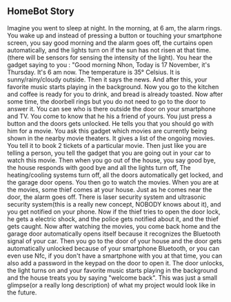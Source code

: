 ## HomeBot Story

Imagine you went to sleep at night.  In the morning,  at 6 am,  the alarm rings.  You wake up and instead of pressing a button or touching your smartphone screen,  you say good morning and the alarm goes off, the curtains open automatically,  and the lights turn on if the sun has not risen at that time. (there will be sensors for sensing the intensity of the light).  You hear the gadget saying  to you : "Good morning  Nhon,  Today is 17 November,  it's Thursday.  It's 6 am now.  The temperature is 35° Celsius.  It is sunny/rainy/cloudy outside. Then it says the news. And after this,  your favorite music starts playing in the background. Now you go to the kitchen and coffee is ready for you to drink, and bread is already toasted.  Now after some time,  the doorbell rings but you do not need to go to the door to answer it.  You can see who is there outside the door on your smartphone and TV.  You come to know that he his a friend of yours.  You just press a button and the doors gets unlocked. He tells you that you should go with him for a movie.  You ask this gadget which movies are currently being shown in the nearby movie theaters.  It gives a list of the ongoing movies.  You tell it to book 2 tickets of a particular movie.  Then just like you are telling a person,  you tell the gadget that you are going  out in your car to watch this movie. Then when you go out of the house,  you say good bye,  the house responds with good bye and all the lights turn off, The heating/cooling systems turn off, all the doors automatically get locked,  and the garage door opens.  You then go to watch the movies. When you are at the movies,  some thief comes at your house.  Just as he comes near the door,  the alarm goes off.  There is laser security system and ultrasonic security system(this is a really new concept,  NOBODY knows about it), and you get notified on your phone.  Now if the thief tries to open the door lock,  he gets a electric shock, and the police gets notified about it, and the thief gets caught. Now after watching  the movies,  you come back home and the garage door automatically opens itself because it recognizes the Bluetooth signal of your car.  Then you go to the door of your house and the door gets automatically unlocked because of your smartphone Bluetooth, or you can even use Nfc, if you don't have a smartphone with you at that time,  you can also add a password in the keypad on the door to open it.  The door unlocks,  the light turns on and your favorite music starts playing in the background and the house treats you by saying  "welcome back".  This was just a small glimpse(or a really long description)  of what my project would look like in the future.
